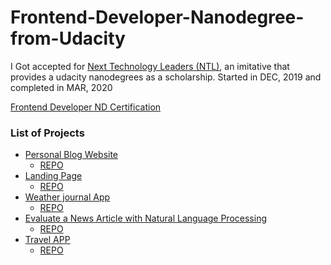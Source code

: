 # Frontend-Developer-Nanodegree-from-Udacity

I Got accepted for [Next Technology Leaders (NTL)](http://techleaders.eg/), an imitative that provides a udacity nanodegrees as a scholarship.
Started in DEC, 2019 and completed in MAR, 2020

[Frontend Developer ND Certification](https://confirm.udacity.com/L7LAAF77)
### List of Projects
- [Personal Blog Website](https://nohaaaa.github.io/FEND-P1-Personal-Blog-Website/index.html) 
    - [REPO](https://github.com/NohaaAa/FEND-P1-Personal-Blog-Website)
- [Landing Page](https://landing-page-0002.netlify.app/)
    - [REPO](https://github.com/NohaaAa/FEND-P2-landing-page)
- [Weather journal App]()
    - [REPO](https://github.com/NohaaAa/FEND-P3-weather-journal-app)
- [Evaluate a News Article with Natural Language Processing]()
    - [REPO](https://github.com/NohaaAa/FEND-P4-evaluate-news-nlp)
- [Travel APP]()
    - [REPO](https://github.com/NohaaAa/FEND-Capstone-Travel-Planner-App)
